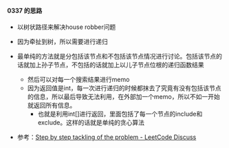 #### 0337 的思路

- 以树状路径来解决house robber问题
- 因为牵扯到树，所以需要进行递归
- 最单纯的方法就是分包括该节点和不包括该节点情况进行讨论。包括该节点的话就加上孙子节点，不包括的话就加上以儿子节点位根的递归函数结果
  - 然后可以对每一个搜索结果进行memo
  - 因为返回值是int，每一次进行递归的时候都抹去了究竟有没有包括该节点的信息，所以最后导致无法利用，在外部加一个memo，所以不如一开始就返回所有信息。
    - 也就是利用int[]进行返回，里面包括了每一个节点的include和exclude。这样的话就是单纯的贪心算法

- 参考：[Step by step tackling of the problem - LeetCode Discuss](https://leetcode.com/problems/house-robber-iii/discuss/79330/Step-by-step-tackling-of-the-problem)